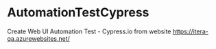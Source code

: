 # AutomationTestCypress
Create Web UI Automation Test - Cypress.io from website https://itera-qa.azurewebsites.net/
